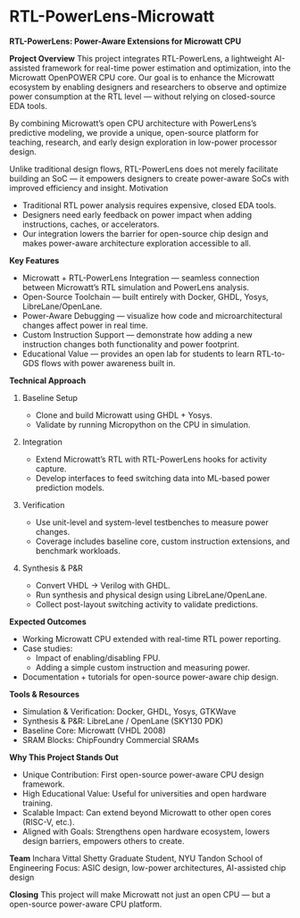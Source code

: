 # RTL-PowerLens-Microwatt
**RTL-PowerLens: Power-Aware Extensions for Microwatt CPU**

**Project Overview**
This project integrates RTL-PowerLens, a lightweight AI-assisted framework for real-time power estimation and optimization, into the Microwatt OpenPOWER CPU core. 
Our goal is to enhance the Microwatt ecosystem by enabling designers and researchers to observe and optimize power consumption at the RTL level — without relying on closed-source EDA tools.

By combining Microwatt’s open CPU architecture with PowerLens’s predictive modeling, we provide a unique, open-source platform for teaching, research, and early design exploration in low-power processor design.

Unlike traditional design flows, RTL-PowerLens does not merely facilitate building an SoC — it empowers designers to create power-aware SoCs with improved efficiency and insight.
Motivation
- Traditional RTL power analysis requires expensive, closed EDA tools.
- Designers need early feedback on power impact when adding instructions, caches, or accelerators.
- Our integration lowers the barrier for open-source chip design and makes power-aware architecture exploration accessible to all.

**Key Features**
- Microwatt + RTL-PowerLens Integration — seamless connection between Microwatt’s RTL simulation and PowerLens analysis.
- Open-Source Toolchain — built entirely with Docker, GHDL, Yosys, LibreLane/OpenLane.
- Power-Aware Debugging — visualize how code and microarchitectural changes affect power in real time.
- Custom Instruction Support — demonstrate how adding a new instruction changes both functionality and power footprint.
- Educational Value — provides an open lab for students to learn RTL-to-GDS flows with power awareness built in.

**Technical Approach**
1. Baseline Setup
   - Clone and build Microwatt using GHDL + Yosys.
   - Validate by running Micropython on the CPU in simulation.

2. Integration
   - Extend Microwatt’s RTL with RTL-PowerLens hooks for activity capture.
   - Develop interfaces to feed switching data into ML-based power prediction models.

3. Verification
   - Use unit-level and system-level testbenches to measure power changes.
   - Coverage includes baseline core, custom instruction extensions, and benchmark workloads.

4. Synthesis & P&R
   - Convert VHDL → Verilog with GHDL.
   - Run synthesis and physical design using LibreLane/OpenLane.
   - Collect post-layout switching activity to validate predictions.

**Expected Outcomes**
- Working Microwatt CPU extended with real-time RTL power reporting.
- Case studies:
   * Impact of enabling/disabling FPU.
   * Adding a simple custom instruction and measuring power.
- Documentation + tutorials for open-source power-aware chip design.

**Tools & Resources**
- Simulation & Verification: Docker, GHDL, Yosys, GTKWave
- Synthesis & P&R: LibreLane / OpenLane (SKY130 PDK)
- Baseline Core: Microwatt (VHDL 2008)
- SRAM Blocks: ChipFoundry Commercial SRAMs
  
**Why This Project Stands Out**
- Unique Contribution: First open-source power-aware CPU design framework.
- High Educational Value: Useful for universities and open hardware training.
- Scalable Impact: Can extend beyond Microwatt to other open cores (RISC-V, etc.).
- Aligned with Goals: Strengthens open hardware ecosystem, lowers design barriers, empowers others to create.


**Team**
Inchara Vittal Shetty
Graduate Student, NYU Tandon School of Engineering
Focus: ASIC design, low-power architectures, AI-assisted chip design

**Closing**
This project will make Microwatt not just an open CPU — but a open-source power-aware CPU platform.
